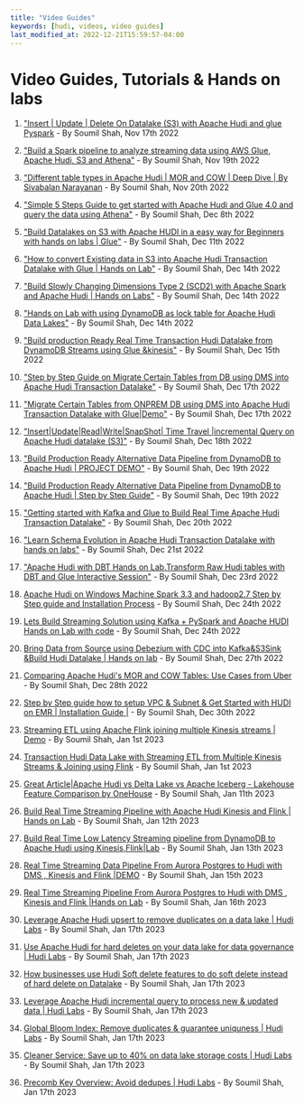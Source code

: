 ```yaml
---
title: "Video Guides"
keywords: [hudi, videos, video guides]
last_modified_at: 2022-12-21T15:59:57-04:00
---
```

# Video Guides, Tutorials & Hands on labs

1. ["Insert | Update | Delete On Datalake (S3) with Apache Hudi and glue Pyspark](https://youtu.be/94DPKkzDm-8) -  By
   Soumil Shah, Nov 17th 2022

2. ["Build a Spark pipeline to analyze streaming data using AWS Glue, Apache Hudi, S3 and Athena"](https://youtu.be/uJI6B4MPmoM) -  By
   Soumil Shah, Nov 19th 2022

3. ["Different table types in Apache Hudi | MOR and COW | Deep Dive | By Sivabalan Narayanan](https://youtu.be/vyEvlt57L-s) -  By
   Soumil Shah, Nov 20th 2022

4. ["Simple 5 Steps Guide to get started with Apache Hudi and Glue 4.0 and query the data using Athena"](https://youtu.be/z9rFyNOE82o) -  By
   Soumil Shah, Dec 8th 2022

5. ["Build Datalakes on S3 with Apache HUDI in a easy way for Beginners with hands on labs | Glue"](https://youtu.be/5zF4jc_3rFs) -  By
   Soumil Shah, Dec 11th 2022

6. ["How to convert Existing data in S3 into Apache Hudi Transaction Datalake with Glue | Hands on Lab"](https://youtu.be/HKfg3l2tywg) -  By
   Soumil Shah, Dec 14th 2022

7. ["Build Slowly Changing Dimensions Type 2 (SCD2) with Apache Spark and Apache Hudi | Hands on Labs"](https://youtu.be/V2LqEvEeU_8) -  By
   Soumil Shah, Dec 14th 2022

8. ["Hands on Lab with using DynamoDB as lock table for Apache Hudi Data Lakes"](https://youtu.be/JP0orl9_0yQ) -  By
   Soumil Shah, Dec 14th 2022

9. ["Build production Ready Real Time Transaction Hudi Datalake from DynamoDB Streams using Glue &kinesis"](https://youtu.be/cWmRZ9WOZB8) -  By
   Soumil Shah, Dec 15th 2022

10. ["Step by Step Guide on Migrate Certain Tables from DB using DMS into Apache Hudi Transaction Datalake"](https://youtu.be/eayMmQHq-e0) -  By
    Soumil Shah, Dec 17th 2022

11. ["Migrate Certain Tables from ONPREM DB using DMS into Apache Hudi Transaction Datalake with Glue|Demo"](https://youtu.be/NHPLykRmvfA) -  By 
    Soumil Shah, Dec 17th 2022

12. ["Insert|Update|Read|Write|SnapShot| Time Travel |incremental Query on Apache Hudi datalake (S3)"](https://youtu.be/hK1G7CPBL2M) -  By
    Soumil Shah, Dec 18th 2022

13. ["Build Production Ready Alternative Data Pipeline from DynamoDB to Apache Hudi | PROJECT DEMO"](https://youtu.be/4r5qRdc71cQ) -  By
    Soumil Shah, Dec 19th 2022

14. ["Build Production Ready Alternative Data Pipeline from DynamoDB to Apache Hudi | Step by Step Guide"](https://youtu.be/7HdpCag18ck) -  By
    Soumil Shah, Dec 19th 2022

15. ["Getting started with Kafka and Glue to Build Real Time Apache Hudi Transaction Datalake"](https://youtu.be/pE23hadqX58) -  By
    Soumil Shah, Dec 20th 2022

16. ["Learn Schema Evolution in Apache Hudi Transaction Datalake with hands on labs"](https://youtu.be/s1_-zl3sfLE) -  By
    Soumil Shah, Dec 21st 2022

17. ["Apache Hudi with DBT Hands on Lab.Transform Raw Hudi tables with DBT and Glue Interactive Session"](https://youtu.be/DH3LEaPG6ss) - By
    Soumil Shah, Dec 23rd 2022

18. [Apache Hudi on Windows Machine Spark 3.3 and hadoop2.7 Step by Step guide and Installation Process](https://youtu.be/0Quqj3DLC2w) - By
    Soumil Shah, Dec 24th 2022

19. [Lets Build Streaming Solution using Kafka + PySpark and Apache HUDI Hands on Lab with code](https://youtu.be/2V97h78RhAw) - By
    Soumil Shah, Dec 24th 2022

20. [Bring Data from Source using Debezium with CDC into Kafka&S3Sink &Build Hudi Datalake | Hands on lab](https://youtu.be/E9D3sgVA6YA) - By
    Soumil Shah, Dec 27th 2022

21. [Comparing Apache Hudi's MOR and COW Tables: Use Cases from Uber](https://youtu.be/BiTXyzFNHlA) - By
    Soumil Shah, Dec 28th 2022

22. [Step by Step guide how to setup VPC & Subnet & Get Started with HUDI on EMR | Installation Guide |](https://youtu.be/-e1-Zsk17Ss) - By
    Soumil Shah, Dec 30th 2022 

23. [Streaming ETL using Apache Flink joining multiple Kinesis streams | Demo](https://youtu.be/_-YrHCQ0P1s) - By
    Soumil Shah, Jan 1st 2023 

24. [Transaction Hudi Data Lake with Streaming ETL from Multiple Kinesis Streams & Joining using Flink](https://youtu.be/hm2LKBCGTcU) - By
    Soumil Shah, Jan 1st 2023

25. [Great Article|Apache Hudi vs Delta Lake vs Apache Iceberg - Lakehouse Feature Comparison by OneHouse](https://youtu.be/5LMUAGH-I0I) - By
    Soumil Shah, Jan 11th 2023

26. [Build Real Time Streaming Pipeline with Apache Hudi Kinesis and Flink | Hands on Lab](https://youtu.be/8XS8egfrS_o) - By
    Soumil Shah, Jan 12th 2023

27. [Build Real Time Low Latency Streaming pipeline from DynamoDB to Apache Hudi using Kinesis,Flink|Lab](https://youtu.be/571RlIqDN58) - By
    Soumil Shah, Jan 13th 2023

28. [Real Time Streaming Data Pipeline From Aurora Postgres to Hudi with DMS , Kinesis and Flink |DEMO](https://youtu.be/ozRsX08cC98) - By
    Soumil Shah, Jan 15th 2023

29. [Real Time Streaming Pipeline From Aurora Postgres to Hudi with DMS , Kinesis and Flink |Hands on Lab](https://youtu.be/9LRakhpMrcQ) - By
    Soumil Shah, Jan 16th 2023

30. [Leverage Apache Hudi upsert to remove duplicates on a data lake | Hudi Labs](https://youtu.be/0qrcn-JjJps) - By
    Soumil Shah, Jan 17th 2023

31. [Use Apache Hudi for hard deletes on your data lake for data governance | Hudi Labs](https://youtu.be/n0s4MDaV9HM) - By
    Soumil Shah, Jan 17th 2023

32. [How businesses use Hudi Soft delete features to do soft delete instead of hard delete on Datalake](https://youtu.be/E7HlgPHxTtI) - By
    Soumil Shah, Jan 17th 2023

33. [Leverage Apache Hudi incremental query to process new & updated data | Hudi Labs](https://youtu.be/4eevYkBClQ4) - By 
    Soumil Shah, Jan 17th 2023

34. [Global Bloom Index: Remove duplicates & guarantee uniquness | Hudi Labs](https://youtu.be/XlRvMFJ7g9c) - By
    Soumil Shah, Jan 17th 2023

35. [Cleaner Service: Save up to 40% on data lake storage costs | Hudi Labs](https://youtu.be/mUvRhJDoO3w) - By
    Soumil Shah, Jan 17th 2023

36. [Precomb Key Overview: Avoid dedupes | Hudi Labs](https://youtu.be/HfEvEf2s4Hk) - By Soumil Shah, Jan 17th 2023
